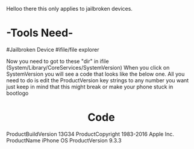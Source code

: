 <html>
<head>
<title>ChangingVersion</title>
</head>
<body>
<p>Helloo there this only applies to jailbroken devices.</p>
<h1>-Tools Need-</h1>
#Jailbroken Device
#ifile/file explorer
<p>Now you need to got to these "dir" in ifile
(System/Library/CoreServices/SystemVersion)
When you click on SystemVersion you will see 
a code that looks like the below one.
All you need to do is edit the ProductVersion key strings
to any number you want just keep in mind that this might break or make your phone stuck in bootlogo</p>

<div align="center">
 <h1>Code</h1>
</div>

<p><?xml version="1.0" encoding="UTF-8"?>
<!DOCTYPE plist PUBLIC "-//Apple//DTD PLIST 1.0//EN" "http://www.apple.com/DTDs/PropertyList-1.0.dtd">
<plist version="1.0">
<dict>
	<key>ProductBuildVersion</key>
	<string>13G34</string>
	<key>ProductCopyright</key>
	<string>1983-2016 Apple Inc.</string>
	<key>ProductName</key>
	<string>iPhone OS</string>
	<key>ProductVersion</key>
	<string>9.3.3</string>
</dict>
</plist></p>
</body>
</html>

